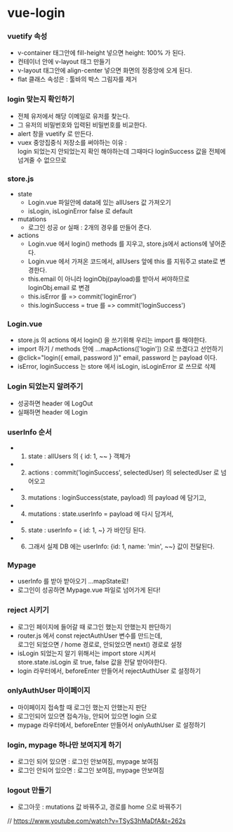 # vue-login

### vuetify 속성
* v-container 태그안에 fill-height 넣으면 height: 100% 가 된다.
* 컨테이너 안에 v-layout 태그 만들기
* v-layout 태그안에 align-center 넣으면 화면의 정중앙에 오게 된다.
* flat 클래스 속성은 : 툴바의 박스 그림자를 제거

### login 맞는지 확인하기
* 전체 유저에서 해당 이메일로 유저를 찾는다.
* 그 유저의 비밀번호와 입력된 비밀번호를 비교한다.
* alert 창을 vuetify 로 만든다.
* vuex 중앙집중식 저장소를 써야하는 이유 : <br>
  login 되었는지 안되었는지 확인 해야하는데 그때마다 loginSuccess 값을 전체에 넘겨줄 수 없으므로

### store.js
* state 
  - Login.vue 파일안에 data에 있는 allUsers 값 가져오기
  - isLogin, isLoginError false 로 default 
* mutations
  - 로그인 성공 or 실패 : 2개의 경우를 만들어 준다.
* actions 
  - Login.vue 에서 login() methods 를 지우고, store.js에서 actions에 넣어준다.
  - Login.vue 에서 가져온 코드에서, allUsers 앞에 this 를 지워주고 state로 변경한다.
  - this.email 이 아니라 loginObj(payload)를 받아서 써야하므로 loginObj.email 로 변경
  - this.isError 를 => commit('loginError')
  - this.loginSuccess = true 를 => commit('loginSuccess')

### Login.vue
  - store.js 의 actions 에서 login() 을 쓰기위해 우리는 import 를 해야한다.
  - import 하기 / methods 안에 ...mapActions(['login']) 으로 쓰겠다고 선언하기
  - @click="login({ email, password })"  email, password 는 payload 이다.
  - isError, loginSuccess 는 store 에서 isLogin, isLoginError 로 쓰므로 삭제

### Login 되었는지 알려주기
 - 성공하면 header 에 LogOut
 - 실패하면 header 에 Login

### userInfo 순서
 - 1. state : allUsers 의 { id: 1, ~~ } 객체가
 - 2. actions : commit('loginSuccess', selectedUser) 의 selectedUser 로 넘어오고
 - 3. mutations : loginSuccess(state, payload) 의 payload 에 담기고,
 - 4. mutations : state.userInfo = payload 에 다시 담겨서,
 - 5. state : userInfo = { id: 1, ~} 가 바인딩 된다.
 - 6. 그래서 실제 DB 에는 userInfo: {id: 1, name: 'min', ~~} 값이 전달된다.
  

### Mypage
 -  userInfo 를 받아 받아오기 ...mapState로!
 - 로그인이 성공하면 Mypage.vue 파일로 넘어가게 된다!


### reject 시키기
 - 로그인 페이지에 들어갈 때 로그인 했는지 안했는지 판단하기
 - router.js 에서 const rejectAuthUser 변수를 만드는데, <br>
   로그인 되었으면 / home 경로로, 안되었으면 next() 경로로 설정
 - isLogin 되었는지 알기 위해서는 import store 시켜서 <br>
  store.state.isLogin 로 true, false 값을 전달 받아야한다.
 - login 라우터에서, beforeEnter 만들어서 rejectAuthUser 로 설정하기

### onlyAuthUser 마이페이지
 - 마이페이지 접속할 때 로그인 했는지 안했는지 판단
 - 로그인되어 있으면 접속가능, 안되어 있으면 login 으로
 - mypage 라우터에서, beforeEnter 만들어서 onlyAuthUser 로 설정하기


### login, mypage 하나만 보여지게 하기
 - 로그인 되어 있으면 : 로그인 안보여짐, mypage 보여짐
 - 로그인 안되어 있으면 : 로그인 보여짐, mypage 안보여짐


### logout 만들기
 - 로그아웃 : mutations 값 바꿔주고, 경로를 home 으로 바꿔주기
 
 // https://www.youtube.com/watch?v=TSyS3hMaDfA&t=262s
